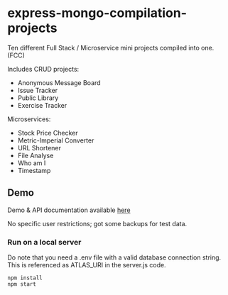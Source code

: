 # express-mongo-compilation-projects

Ten different Full Stack / Microservice mini projects compiled into one. (FCC)

Includes CRUD projects:

  * Anonymous Message Board
  * Issue Tracker
  * Public Library
  * Exercise Tracker

Microservices:

  * Stock Price Checker
  * Metric-Imperial Converter
  * URL Shortener
  * File Analyse
  * Who am I
  * Timestamp

## Demo

Demo & API documentation available [here](https://reittu.glitch.me/)

No specific user restrictions; got some backups for test data.

### Run on a local server

Do note that you need a .env file with a valid database connection string.
This is referenced as ATLAS_URI in the server.js code.

```
npm install
npm start
```
